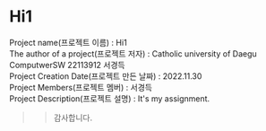 # Hi1
Project name(프로젝트 이름) : Hi1<br/>
The author of a project(프로젝트 저자) : Catholic university of Daegu ComputwerSW 22113912 서경득<br/>
Project Creation Date(프로젝트 만든 날짜) : 2022.11.30<br/>
Project Members(프로젝트 멤버) : 서경득<br/>
Project Description(프로젝트 설명) : It's my assignment.
>> 감사합니다.

